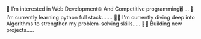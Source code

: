 👀 I’m interested in Web Development🌐 And Competitive programming🖥️ ...
🌱 I’m currently learning python full stack.......
🧑‍💼 I'm currently diving deep into Algorithms to strengthen my problem-solving skills.....
🧑‍💻 Building new projects.....
